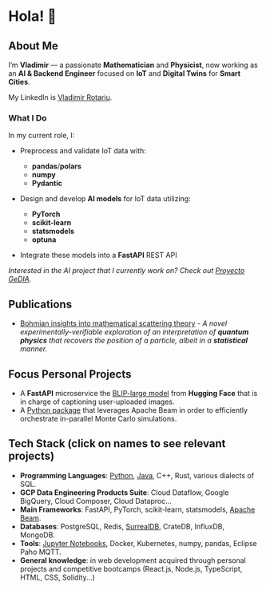 # Hola! 👋

## About Me
I’m **Vladimir** — a passionate **Mathematician** and **Physicist**, now working as an **AI & Backend Engineer** focused on **IoT** and **Digital Twins** for **Smart Cities**.

My LinkedIn is [Vladimir Rotariu](https://www.linkedin.com/in/vladimir-rotariu-87081622b/).

### What I Do
In my current role, I:

- Preprocess and validate IoT data with:
  - **pandas**/**polars**
  - **numpy**
  - **Pydantic**
    
- Design and develop **AI models** for IoT data utilizing:
  - **PyTorch**
  - **scikit-learn**
  - **statsmodels**
  - **optuna**
    
 - Integrate these models into a **FastAPI** REST API

*Interested in the AI project that I currently work on? Check out [Proyecto GeDIA](https://servicio.grupocibernos.com/proyecto-gedia).*

## Publications 
* [Bohmian insights into mathematical scattering theory](https://scholar.google.nl/citations?view_op=view_citation&hl=nl&user=PZCJoksAAAAJ&sortby=pubdate&citation_for_view=PZCJoksAAAAJ:aqlVkmm33-oC) -
  *A novel experimentally-verifiable exploration of an interpretation of **quantum physics** that recovers the position of a particle, albeit in a **statistical** manner.*

## Focus Personal Projects
* A **FastAPI** microservice the [BLIP-large model](https://github.com/sponteen/high_quality_image_captioner) from **Hugging Face** that is in charge of captioning user-uploaded images.
* A [Python package](https://github.com/vladimirrotariu/parallel-monte-carlo-simulations) that leverages Apache Beam in order to efficiently orchestrate in-parallel Monte Carlo simulations.

## Tech Stack (click on names to see relevant projects)
* **Programming Languages**: [Python](https://github.com/vladimirrotariu/parallel-monte-carlo-simulations/blob/main/parallel_simulations/parallel_simulations.py), [Java](https://github.com/vladimirrotariu/spark-utility-classes/tree/main), C++, Rust, various dialects of SQL.
* **GCP Data Engineering Products Suite**: Cloud Dataflow, Google BigQuery, Cloud Composer, Cloud Dataproc...
* **Main Frameworks**: FastAPI, PyTorch, scikit-learn, statsmodels, [Apache Beam](https://github.com/vladimirrotariu/parallel-monte-carlo-simulations).
* **Databases**: PostgreSQL, Redis, [SurrealDB](https://github.com/vladimirrotariu/surrealml-vs-onnx-vs-pytorch/tree/main), CrateDB, InfluxDB, MongoDB.
* **Tools**: [Jupyter Notebooks](https://github.com/vladimirrotariu/parallel-monte-carlo-simulations/blob/main/demos/demo_coin_sequences.ipynb), Docker, Kubernetes, numpy, pandas, Eclipse Paho MQTT.
* **General knowledge**: in web development acquired through personal projects and competitive bootcamps (React.js, Node.js, TypeScript, HTML, CSS, Solidity...)
